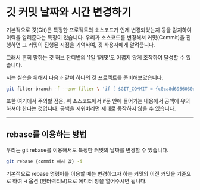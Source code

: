 # 깃 커밋 날짜와 시간 변경하기

기본적으로 깃(Git)은 특정한 프로젝트의 소스코드가 언제 변경되었는지 등을 감지하여 이력을 알려준다는 특징이 있습니다. 우리가 소스코드를 변경해서 커밋(Commit)을 진행하면 그 커밋이 진행된 시점을 기억하여, 깃 사용자에게 알려줍니다.

그래서 흔히 말하는 깃 허브 잔디밭의 '1일 1커밋'도 어렵지 않게 조작하여 달성할 수 있습니다.

저는 실습을 위해서 다음과 같이 하나의 깃 프로젝트를 준비해보았습니다.

```bash
git filter-branch -f --env-filter \ 'if [ $GIT_COMMIT = {c0ca8d6956030d4a1ad423077c8bb3d1cde37682} ] then export GIT_AUTHOR_DATE="Jan 8 10:00 2021 +0900" export GIT_COMMITTER_DATE="Jan 8 11:00 2021 +0900" fi'
```

또한 여기에서 주의할 점은, 위 소스코드에서 if문 안에 들어가는 내용에서 공백에 유의하셔야 한다는 것입니다. 공백을 지워버리면 제대로 동작하지 않을 수 있습니다.

---

## rebase를 이용하는 방법

우리는 git rebase를 이용해서도 특정한 커밋의 날짜를 변경할 수 있습니다.

```bash
git rebase {commit 해시 값} -i
```

기본적으로 rebase 명령어를 이용할 때는 변경하고자 하는 커밋의 이전 커밋을 기준으로 하여 -i 옵션 (인터랙티브)으로 에디터 창을 열어주시면 됩니다.
